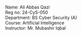 Name:       Ali Abbas Qazi <br />
Reg no:     24-CyS-050 <br />
Department: BS Cyber Security (A) <br />
Course:     Artificial Intelligence <br />
Instructor: Mr. Mubashir Iqbal <br />
